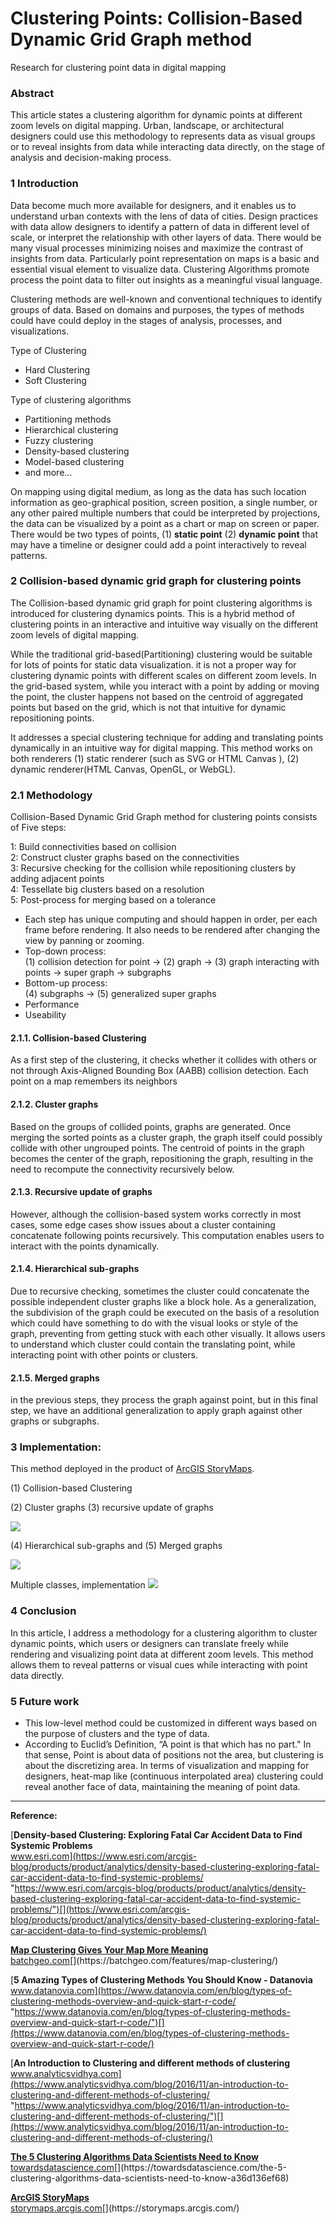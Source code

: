 
# Clustering Points: Collision-Based Dynamic Grid Graph method
Research for clustering point data in digital mapping

### **Abstract**

This article states a clustering algorithm for dynamic points at different zoom levels on digital mapping. Urban, landscape, or architectural designers could use this methodology to represents data as visual groups or to reveal insights from data while interacting data directly, on the stage of analysis and decision-making process.

### **1 Introduction**

Data become much more available for designers, and it enables us to understand urban contexts with the lens of data of cities. Design practices with data allow designers to identify a pattern of data in different level of scale, or interpret the relationship with other layers of data. There would be many visual processes minimizing noises and maximize the contrast of insights from data. Particularly point representation on maps is a basic and essential visual element to visualize data. Clustering Algorithms promote process the point data to filter out insights as a meaningful visual language.

Clustering methods are well-known and conventional techniques to identify groups of data. Based on domains and purposes, the types of methods could have could deploy in the stages of analysis, processes, and visualizations.

Type of Clustering

*   Hard Clustering
*   Soft Clustering

Type of clustering algorithms

*   Partitioning methods
*   Hierarchical clustering
*   Fuzzy clustering
*   Density-based clustering
*   Model-based clustering
*   and more…

On mapping using digital medium, as long as the data has such location information as geo-graphical position, screen position, a single number, or any other paired multiple numbers that could be interpreted by projections, the data can be visualized by a point as a chart or map on screen or paper. There would be two types of points, (1) **static point** (2) **dynamic point** that may have a timeline or designer could add a point interactively to reveal patterns.

### 2 Collision-based dynamic grid graph for clustering points

The Collision-based dynamic grid graph for point clustering algorithms is introduced for clustering dynamics points. This is a hybrid method of clustering points in an interactive and intuitive way visually on the different zoom levels of digital mapping.

While the traditional grid-based(Partitioning) clustering would be suitable for lots of points for static data visualization. it is not a proper way for clustering dynamic points with different scales on different zoom levels. In the grid-based system, while you interact with a point by adding or moving the point, the cluster happens not based on the centroid of aggregated points but based on the grid, which is not that intuitive for dynamic repositioning points.

It addresses a special clustering technique for adding and translating points dynamically in an intuitive way for digital mapping. This method works on both renderers (1) static renderer (such as SVG or HTML Canvas ), (2) dynamic renderer(HTML Canvas, OpenGL, or WebGL).

### **2.1 Methodology**

Collision-Based Dynamic Grid Graph method for clustering points consists of Five steps:

1: Build connectivities based on collision  
2: Construct cluster graphs based on the connectivities  
3: Recursive checking for the collision while repositioning clusters by adding adjacent points  
4: Tessellate big clusters based on a resolution  
5: Post-process for merging based on a tolerance

*   Each step has unique computing and should happen in order, per each frame before rendering. It also needs to be rendered after changing the view by panning or zooming.
*   Top-down process:   
    (1) collision detection for point → (2) graph → (3) graph interacting with points → super graph → subgraphs
*   Bottom-up process:   
    (4) subgraphs → (5) generalized super graphs
*   Performance
*   Useability

#### **2.1.1. Collision-based Clustering**

As a first step of the clustering, it checks whether it collides with others or not through Axis-Aligned Bounding Box (AABB) collision detection. Each point on a map remembers its neighbors

#### **2.1.2. Cluster graphs**

Based on the groups of collided points, graphs are generated. Once merging the sorted points as a cluster graph, the graph itself could possibly collide with other ungrouped points. The centroid of points in the graph becomes the center of the graph, repositioning the graph, resulting in the need to recompute the connectivity recursively below.

#### **2.1.3. Recursive update of graphs**

However, although the collision-based system works correctly in most cases, some edge cases show issues about a cluster containing concatenate following points recursively. This computation enables users to interact with the points dynamically.

#### **2.1.4. Hierarchical sub-graphs**

Due to recursive checking, sometimes the cluster could concatenate the possible independent cluster graphs like a block hole. As a generalization, the subdivision of the graph could be executed on the basis of a resolution which could have something to do with the visual looks or style of the graph, preventing from getting stuck with each other visually. It allows users to understand which cluster could contain the translating point, while interacting point with other points or clusters.

#### 2.1.5. Merged graphs

in the previous steps, they process the graph against point, but in this final step, we have an additional generalization to apply graph against other graphs or subgraphs.

### **3 Implementation:**

This method deployed in the product of [ArcGIS StoryMaps](https://storymaps.arcgis.com/).

(1) Collision-based Clustering

(2) Cluster graphs (3) recursive update of graphs

![](./img/Lecture%20Clustering%20Points%20Collision%20Based%20Dynamic%20Grid%20Graph%20method_01.gif)

(4) Hierarchical sub-graphs and (5) Merged graphs

![](./img/Lecture%20Clustering%20Points%20Collision%20Based%20Dynamic%20Grid%20Graph%20method_02.gif)

Multiple classes, implementation
![](./img/Lecture%20Clustering%20Points%20Collision%20Based%20Dynamic%20Grid%20Graph%20method_03.gif)

### **4 Conclusion**

In this article, I address a methodology for a clustering algorithm to cluster dynamic points, which users or designers can translate freely while rendering and visualizing point data at different zoom levels. This method allows them to reveal patterns or visual cues while interacting with point data directly.

### **5 Future work**

*   This low-level method could be customized in different ways based on the purpose of clusters and the type of data.
*   According to Euclid’s Definition, “A point is that which has no part." In that sense, Point is about data of positions not the area, but clustering is about the discretizing area. In terms of visualization and mapping for designers, heat-map like (continuous interpolated area) clustering could reveal another face of data, maintaining the meaning of point data.

-----

**Reference:**

[**Density-based Clustering: Exploring Fatal Car Accident Data to Find Systemic Problems**  
www.esri.com](https://www.esri.com/arcgis-blog/products/product/analytics/density-based-clustering-exploring-fatal-car-accident-data-to-find-systemic-problems/ "https://www.esri.com/arcgis-blog/products/product/analytics/density-based-clustering-exploring-fatal-car-accident-data-to-find-systemic-problems/")[](https://www.esri.com/arcgis-blog/products/product/analytics/density-based-clustering-exploring-fatal-car-accident-data-to-find-systemic-problems/)

[**Map Clustering Gives Your Map More Meaning**  
batchgeo.com](https://batchgeo.com/features/map-clustering/ "https://batchgeo.com/features/map-clustering/")[](https://batchgeo.com/features/map-clustering/)

[**5 Amazing Types of Clustering Methods You Should Know - Datanovia**  
www.datanovia.com](https://www.datanovia.com/en/blog/types-of-clustering-methods-overview-and-quick-start-r-code/ "https://www.datanovia.com/en/blog/types-of-clustering-methods-overview-and-quick-start-r-code/")[](https://www.datanovia.com/en/blog/types-of-clustering-methods-overview-and-quick-start-r-code/)

[**An Introduction to Clustering and different methods of clustering**  
www.analyticsvidhya.com](https://www.analyticsvidhya.com/blog/2016/11/an-introduction-to-clustering-and-different-methods-of-clustering/ "https://www.analyticsvidhya.com/blog/2016/11/an-introduction-to-clustering-and-different-methods-of-clustering/")[](https://www.analyticsvidhya.com/blog/2016/11/an-introduction-to-clustering-and-different-methods-of-clustering/)

[**The 5 Clustering Algorithms Data Scientists Need to Know**  
towardsdatascience.com](https://towardsdatascience.com/the-5-clustering-algorithms-data-scientists-need-to-know-a36d136ef68 "https://towardsdatascience.com/the-5-clustering-algorithms-data-scientists-need-to-know-a36d136ef68")[](https://towardsdatascience.com/the-5-clustering-algorithms-data-scientists-need-to-know-a36d136ef68)

[**ArcGIS StoryMaps**  
storymaps.arcgis.com](https://storymaps.arcgis.com/ "https://storymaps.arcgis.com/")[](https://storymaps.arcgis.com/)